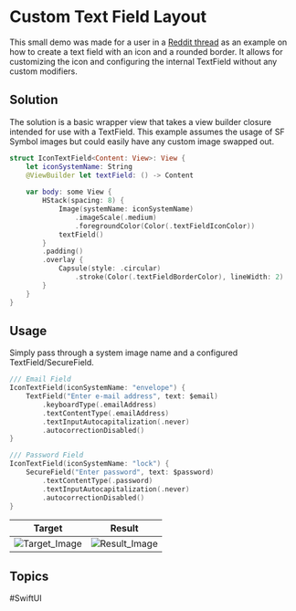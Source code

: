 # Custom Text Field Layout
This small demo was made for a user in a [Reddit thread](https://www.reddit.com/r/SwiftUI/comments/15z0bli/what_is_the_effective_way_to_achieve_this_ui/) as an example on how to create a text field with an icon and a rounded border.
It allows for customizing the icon and configuring the internal TextField without any custom modifiers.

## Solution
The solution is a basic wrapper view that takes a view builder closure intended for use with a TextField. This example assumes the usage of SF Symbol images but could easily have any custom image swapped out.

```swift
struct IconTextField<Content: View>: View {
    let iconSystemName: String
    @ViewBuilder let textField: () -> Content
    
    var body: some View {
        HStack(spacing: 8) {
            Image(systemName: iconSystemName)
                .imageScale(.medium)
                .foregroundColor(Color(.textFieldIconColor))
            textField()
        }
        .padding()
        .overlay {
            Capsule(style: .circular)
                .stroke(Color(.textFieldBorderColor), lineWidth: 2)
        }
    }
}
```

## Usage
Simply pass through a system image name and a configured TextField/SecureField.

```swift
/// Email Field
IconTextField(iconSystemName: "envelope") {
    TextField("Enter e-mail address", text: $email)
        .keyboardType(.emailAddress)
        .textContentType(.emailAddress)
        .textInputAutocapitalization(.never)
        .autocorrectionDisabled()
}

/// Password Field
IconTextField(iconSystemName: "lock") {
    SecureField("Enter password", text: $password)
        .textContentType(.password)
        .textInputAutocapitalization(.never)
        .autocorrectionDisabled()
}
```

| Target | Result |
| ------ | ------ |
| ![Target_Image](https://github.com/Jaron-Lowe/ios-demos/assets/10712389/44f3678f-b13c-47a9-8fac-71cacd7b0dae) | ![Result_Image](https://github.com/Jaron-Lowe/ios-demos/assets/10712389/29c93620-e31f-4c00-b544-f77ca8e2dff8) |

## Topics
#SwiftUI
